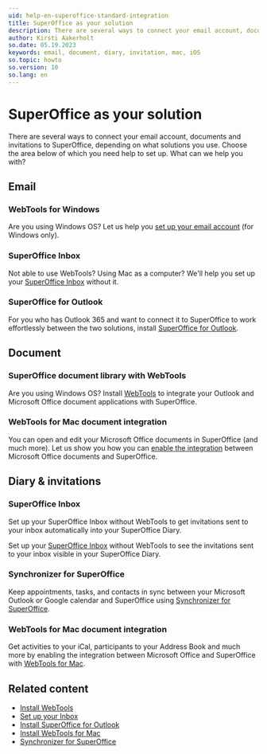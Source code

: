 ```yaml
---
uid: help-en-superoffice-standard-integration
title: SuperOffice as your solution
description: There are several ways to connect your email account, documents and invitations to SuperOffice, depending on what solutions you use.
author: Kirsti Aakerholt
so.date: 05.19.2023
keywords: email, document, diary, invitation, mac, iOS
so.topic: howto
so.version: 10
so.lang: en
---
```


# SuperOffice as your solution

There are several ways to connect your email account, documents and invitations to SuperOffice, depending on what solutions you use. Choose the area below of which you need help to set up. What can we help you with?

## Email

### WebTools for Windows

Are you using Windows OS? Let us help you [set up your email account][1] (for Windows only).

### SuperOffice Inbox

Not able to use WebTools? Using Mac as a computer? We'll help you set up your [SuperOffice Inbox][2] without it.

### SuperOffice for Outlook

For you who has Outlook 365 and want to connect it to SuperOffice to work effortlessly between the two solutions, install [SuperOffice for Outlook][3].

## Document

### SuperOffice document library with WebTools

Are you using Windows OS? Install [WebTools][1] to integrate your Outlook and Microsoft Office document applications with SuperOffice.

### WebTools for Mac document integration

You can open and edit your Microsoft Office documents in SuperOffice (and much more). Let us show you how you can [enable the integration][4] between Microsoft Office documents and SuperOffice.

## Diary & invitations

### SuperOffice Inbox

Set up your SuperOffice Inbox without WebTools to get invitations sent to your inbox automatically into your SuperOffice Diary.

Set up your [SuperOffice Inbox][2] without WebTools to see the invitations sent to your inbox visible in your SuperOffice Diary.

### Synchronizer for SuperOffice

Keep appointments, tasks, and contacts in sync between your Microsoft Outlook or Google calendar and SuperOffice using [Synchronizer for SuperOffice][5].

### WebTools for Mac document integration

Get activities to your iCal, participants to your Address Book and much more by enabling the integration between Microsoft Office and SuperOffice with [WebTools for Mac][4].

## Related content

* [Install WebTools][1]
* [Set up your Inbox][2]
* [Install SuperOffice for Outlook][3]
* [Install WebTools for Mac][4]
* [Synchronizer for SuperOffice][5]

<!-- Referenced links -->
[1]: ../../../document/webtools/learn/index.md
[2]: ../../../email/inbox/learn/setup.md
[3]: ../../../email/superoffice-for-outlook/learn/index.md
[4]: install-mac-webtools.md
[5]: https://appstore.superoffice.com/infobridge-software-b-v-/synchronizer-for-superoffice

<!-- Referenced images -->
